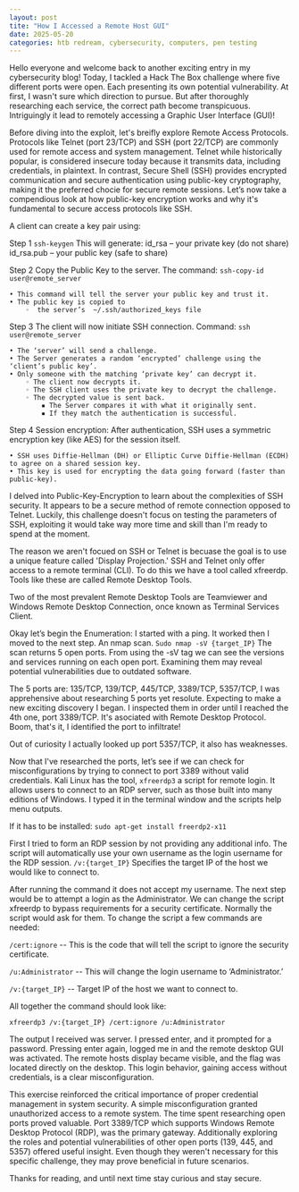 ```yaml
---
layout: post
tite: "How I Accessed a Remote Host GUI"
date: 2025-05-20
categories: htb redream, cybersecurity, computers, pen testing
---
```


Hello everyone and welcome back to another exciting entry in my cybersecurity blog! Today, I tackled a Hack The Box challenge where five different ports were open. Each presenting its own potential vulnerability. At first, I wasn't sure which direction to pursue. But after thoroughly researching each service, the correct path become transpicuous. Intriguingly it lead to remotely accessing a Graphic User Interface (GUI)!

Before diving into the exploit, let's breifly explore Remote Access Protocols. Protocols like Telnet (port 23/TCP) and SSH (port 22/TCP) are commonly used for remote access and system management. Telnet while historically popular, is considered insecure today because it transmits data, including credentials, in plaintext. In contrast, Secure Shell (SSH) provides encrypted communication and secure authentication using public-key cryptography, making it the preferred chocie for secure remote sessions. Let’s now take a compendious look at how public-key encryption works and why it's fundamental to secure access protocols like SSH.

A client can create a key pair using:

Step 1 
`ssh-keygen`
This will generate:
id_rsa – your private key (do not share)
id_rsa.pub – your public key (safe to share)

Step 2
Copy the Public Key to the server.
The command: `ssh-copy-id user@remote_server`

    • This command will tell the server your public key and trust it. 
    • The public key is copied to
        ◦  the server’s  ~/.ssh/authorized_keys file

Step 3
The client will now initiate SSH connection.
Command: `ssh user@remote_server`

    • The ‘server’ will send a challenge. 
    • The Server generates a random ‘encrypted’ challenge using the ‘client’s public key’.
    • Only someone with the matching ‘private key’ can decrypt it. 
        ◦ The client now decrypts it.
        ◦ The SSH client uses the private key to decrypt the challenge. 
        ◦ The decrypted value is sent back. 
            ▪ The Server compares it with what it originally sent. 
            ▪ If they match the authentication is successful. 
	    
Step 4
Session encryption:
After authentication, SSH uses a symmetric encryption key (like AES) for the session itself.

    • SSH uses Diffie-Hellman (DH) or Elliptic Curve Diffie-Hellman (ECDH) to agree on a shared session key.
    • This key is used for encrypting the data going forward (faster than public-key).

I delved into Public-Key-Encryption to learn about the complexities of SSH security. It appears to be a secure method of remote connection opposed to Telnet. Luckily, this challenge doesn't focus on testing the parameters of SSH, exploiting it would take way more time and skill than I'm ready to spend at the moment. 

The reason we aren't focued on SSH or Telnet is becuase the goal is to use a unique feature called 'Display Projection.' SSH and Telnet only offer access to a remote terminal (CLI). To do this we have a tool called xfreerdp. Tools like these are called Remote Desktop Tools. 

Two of the most prevalent Remote Desktop Tools are Teamviewer and Windows Remote Desktop Connection, once known as Terminal Services Client.

Okay let’s begin the Enumeration:
I started with a ping. It worked then I moved to the next step. An nmap scan.
`Sudo nmap -sV {target_IP}` The scan returns 5 open ports. From using the -sV tag we can see the versions and services running on each open port. Examining them may reveal potential vulnerabilities due to outdated software.

The 5 ports are: 135/TCP, 139/TCP, 445/TCP, 3389/TCP, 5357/TCP, I was apprehensive about researching 5 ports yet resolute. Expecting to make a new exciting discovery I began. I inspected them in order until I reached the 4th one, port 3389/TCP. It's asociated with Remote Desktop Protocol. Boom, that's it, I identified the port to infiltrate! 

Out of curiosity I actually looked up port 5357/TCP, it also has weaknesses. 

Now that I've researched the ports, let’s see if we can check for misconfigurations by trying to connect to port 3389 without valid credentials. Kali Linux has the tool, `xfreerdp3` a script for remote login. It allows users to connect to an RDP server, such as those built into many editions of Windows. I typed it in the terminal window and the scripts help menu outputs.

If it has to be installed:
`sudo apt-get install freerdp2-x11` 

First I tried to form an RDP session by not providing any additional info. The script will automatically use your own username as the login username for the RDP session. 
`/v:{target_IP}` Specifies the target IP of the host we would like to connect to.

After running the command it does not accept my username. The next step would be to attempt a login as the Administrator. We can change the script xfreerdp to bypass requirements for a security certificate. Normally the script would ask for them. To change the script a few commands are needed:

`/cert:ignore` 		-- This is the code that will tell the script to ignore the security certificate. 
	
`/u:Administrator`	-- This will change the login username to ‘Administrator.’

`/v:{target_IP}`	-- Target IP of the host we want to connect to. 

All together the command should look like:

`xfreerdp3 /v:{target_IP} /cert:ignore /u:Administrator`

The output I received was server. I pressed enter, and it prompted for a password. Pressing enter again, logged me in and the remote desktop GUI was activated. The remote hosts display became visible, and the flag was located directly on the desktop. This login behavior, gaining access without credentials, is a clear misconfiguration. 

This exercise reinforced the critical importance of proper credential management in system security. A simple misconfiguration granted unauthorized access to a remote system. The time spent researching open ports proved valuable. Port 3389/TCP which supports Windows Remote Desktop Protocol (RDP), was the primary gateway. Additionally exploring the roles and potential vulnerabilities of other open ports (139, 445, and 5357) offered useful insight. Even though they weren't necessary for this specific challenge, they may prove beneficial in future scenarios. 

Thanks for reading, and until next time stay curious and stay secure.    
